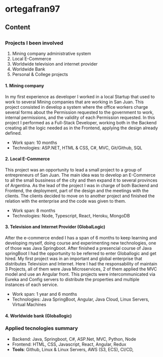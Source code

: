 # ortegafran97

## Content


## 


### Projects I been involved

1. Mining company administrative system
2. Local E-Commerce 
3. Worldwide television and internet provider
4. Worldwide Bank
5. Personal & College projects


#### 1. Mining company

In my first experience as developer I worked in a local Startup that used to work to several Mining companies that are working in San Juan. 
This project consisted in develop a system where the office workers charge several forms about the Permission requested to the government to work, internal permissions, and the validity of each Permission requested. 
In this project I performed as a Full-Stack Developer, working both in the Backend creating all the logic needed as in the Frontend, applying the design already defined.

* Work span: 10 months
* Technologies: ASP.NET, HTML & CSS, C#, MVC, Git/Github, SQL

#### 2. Local E-Commerce

This project was an opportunity to lead a small project to a group of entrepreneurs of San Juan. The main idea was to develop an E-Commerce to all the small bussiness of the city and then expand it to several provinces of Argentina. As the lead of the project I was in charge of both Backend and Frontend, the deployment, part of the design and the meetings with the clients. 
The clients decided to move on to another project and finished the relation with the enterprise and the code was given to them.

* Work span: 8 months
* Technologies: Node, Typescript, React, Heroku, MongoDB

#### 3. Television and Internet Provider (GlobalLogic)

After the e-commerce ended I has a span of 6 months to keep learning and developing myself, doing course and experimenting new technologies, one of those was Java Springboot.
After finished a presencial course of Java springBoot I had the opportunity to be referred to enter Globallogic and get hired. My first project was in an important and global enterprise that distributes Television and Internet. 
Here I had the responsability of maintain 3 Projects, all of them were Java Microservices, 2 of them applied the MVC model and use an Angular front. 
This projects were intercommunicated via Eureka and Config servers to distribute the properties and multiple instances of each service.  

* Work span: 1 year and 6 months
* Technologies: Java SpringBoot, Angular, Java Cloud, Linux Servers, Virtual Machines 

#### 4. Worldwide bank (Globallogic)






### Applied tecnologies summary
* Backend: Java, Springboot, C#, ASP.Net, MVC, Python, Node
* Frontend: HTML, CSS, Javascript, React, Angular, Redux
* **Tools**: Github, Linux & Linux Servers, AWS (S3, ECS), CI/CD,
